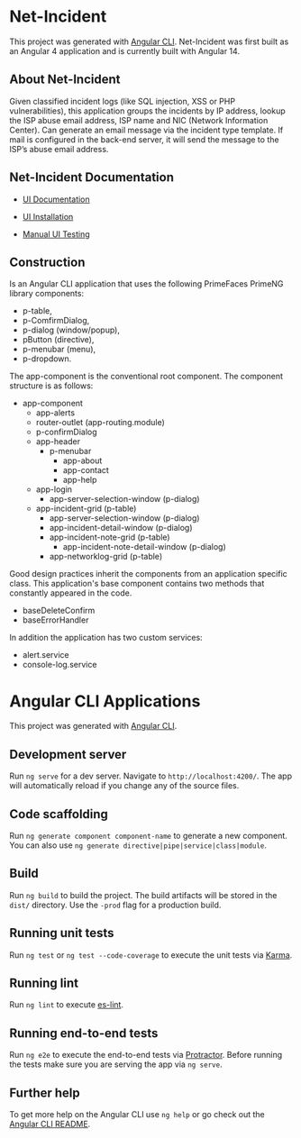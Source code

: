 # Net-Incident

This project was generated with [Angular CLI](https://github.com/angular/angular-cli).  Net-Incident was first built as an Angular 4 application and is currently built with Angular 14.

## About Net-Incident

Given classified incident logs (like SQL injection, XSS or PHP vulnerabilities), this application groups the incidents by IP address, lookup the ISP abuse email address, ISP name and NIC (Network Information Center). Can generate an email message via the incident type template.  If mail is configured in the back-end server, it will send the message to the ISP’s abuse email address.

## Net-Incident Documentation

* [UI Documentation](https://github.com/PHuhn/net-incident/wiki/UI-Help)

* [UI Installation](https://github.com/PHuhn/net-incident/wiki/Installation-of-Angular-net-incident)

* [Manual UI Testing](https://github.com/PHuhn/net-incident/wiki/Testing-Angular-net-incident-application)

## Construction

Is an Angular CLI application that uses the following PrimeFaces PrimeNG library components:
* p-table,
* p-ComfirmDialog,
* p-dialog (window/popup),
* pButton (directive),
* p-menubar (menu),
* p-dropdown.

The app-component is the conventional root component. The component structure is as follows:

* app-component
  * app-alerts
  * router-outlet (app-routing.module)
  * p-confirmDialog
  * app-header
    * p-menubar
      * app-about
      * app-contact
      * app-help
  * app-login
    * app-server-selection-window (p-dialog)
  * app-incident-grid (p-table)
    * app-server-selection-window (p-dialog)
    * app-incident-detail-window (p-dialog)
    * app-incident-note-grid (p-table)
      * app-incident-note-detail-window (p-dialog)
    * app-networklog-grid (p-table)

Good design practices inherit the components from an application specific class.  This application's base component contains two methods that constantly appeared in the code.

*	baseDeleteConfirm
*	baseErrorHandler

In addition the application has two custom services:

* alert.service
* console-log.service

# Angular CLI Applications

This project was generated with [Angular CLI](https://github.com/angular/angular-cli).

## Development server

Run `ng serve` for a dev server. Navigate to `http://localhost:4200/`. The app will automatically reload if you change any of the source files.

## Code scaffolding

Run `ng generate component component-name` to generate a new component. You can also use `ng generate directive|pipe|service|class|module`.

## Build

Run `ng build` to build the project. The build artifacts will be stored in the `dist/` directory. Use the `-prod` flag for a production build.

## Running unit tests

Run `ng test` or `ng test --code-coverage` to execute the unit tests via [Karma](https://karma-runner.github.io).

## Running lint

Run `ng lint` to execute [es-lint](https://github.com/eslint/eslint).

## Running end-to-end tests

Run `ng e2e` to execute the end-to-end tests via [Protractor](http://www.protractortest.org/).
Before running the tests make sure you are serving the app via `ng serve`.

## Further help

To get more help on the Angular CLI use `ng help` or go check out the [Angular CLI README](https://github.com/angular/angular-cli/blob/master/README.md).
